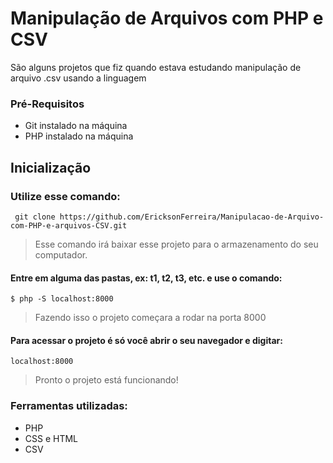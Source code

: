 # Manipulação de Arquivos com PHP e CSV
São alguns projetos que fiz quando estava estudando manipulação de arquivo .csv usando a linguagem 

### Pré-Requisitos
- Git instalado na máquina
- PHP instalado na máquina

## Inicialização

### Utilize esse comando:
```
 git clone https://github.com/EricksonFerreira/Manipulacao-de-Arquivo-com-PHP-e-arquivos-CSV.git
```
> Esse comando irá baixar esse projeto para o armazenamento do seu computador.

#### Entre em alguma das pastas, ex: t1, t2, t3, etc. e use o comando: 
```
$ php -S localhost:8000 
```
> Fazendo isso o projeto começara a rodar na porta 8000

#### Para acessar o projeto é só você abrir o seu navegador e digitar:
```
localhost:8000
```
> Pronto o projeto está funcionando!

### Ferramentas utilizadas:
- PHP
- CSS e HTML 
- CSV

